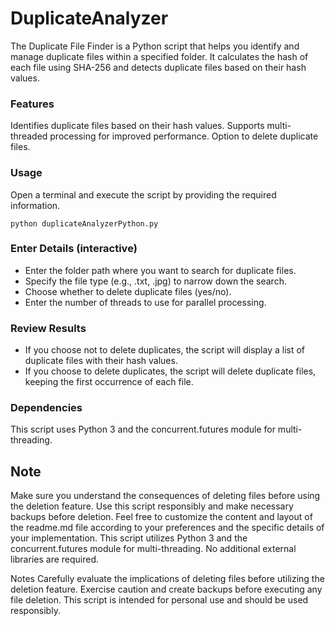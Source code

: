 # DuplicateAnalyzer
The Duplicate File Finder is a Python script that helps you identify and manage duplicate files within a specified folder. It calculates the hash of each file using SHA-256 and detects duplicate files based on their hash values.

### Features
Identifies duplicate files based on their hash values.
Supports multi-threaded processing for improved performance.
Option to delete duplicate files.

### Usage
Open a terminal and execute the script by providing the required information.

`python duplicateAnalyzerPython.py`
### Enter Details (interactive)
- Enter the folder path where you want to search for duplicate files.
- Specify the file type (e.g., .txt, .jpg) to narrow down the search.
- Choose whether to delete duplicate files (yes/no).
- Enter the number of threads to use for parallel processing.

### Review Results
- If you choose not to delete duplicates, the script will display a list of duplicate files with their hash values.
- If you choose to delete duplicates, the script will delete duplicate files, keeping the first occurrence of each file.

### Dependencies
This script uses Python 3 and the concurrent.futures module for multi-threading.

## Note
Make sure you understand the consequences of deleting files before using the deletion feature.
Use this script responsibly and make necessary backups before deletion.
Feel free to customize the content and layout of the readme.md file according to your preferences and the specific details of your implementation.
This script utilizes Python 3 and the concurrent.futures module for multi-threading. No additional external libraries are required.

Notes
Carefully evaluate the implications of deleting files before utilizing the deletion feature.
Exercise caution and create backups before executing any file deletion.
This script is intended for personal use and should be used responsibly.
